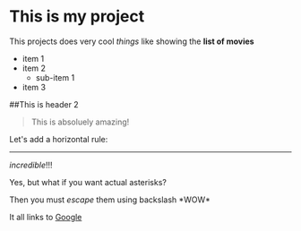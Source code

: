 # This is my project

This projects does very cool _things_ like showing the **list of movies** 

- item 1
- item 2
    + sub-item 1
- item 3

##This is header 2

>This is absoluely amazing!

Let's add a horizontal rule:
*****
*incredible*!!!


Yes, but what if you want actual asterisks?

Then you must *escape* them using backslash \*WOW\*

It all links to [Google](www.google.com)